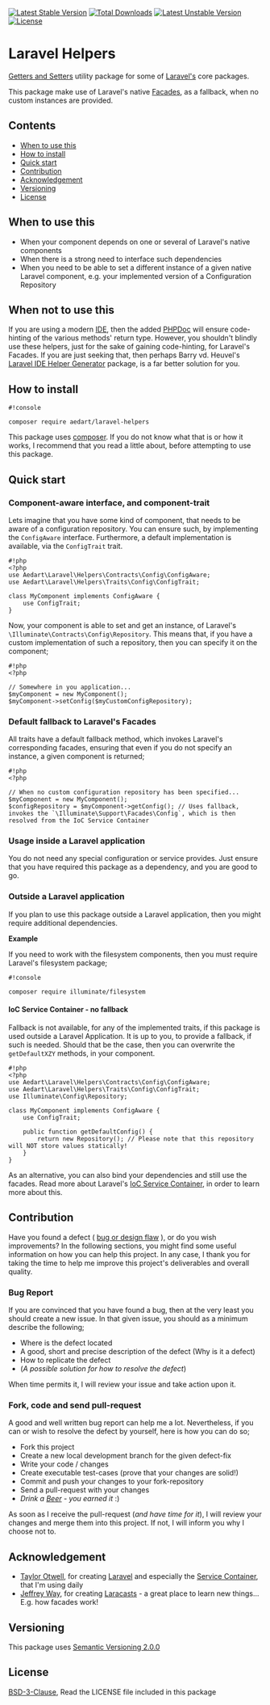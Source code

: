 [![Latest Stable Version](https://poser.pugx.org/aedart/laravel-helpers/v/stable)](https://packagist.org/packages/aedart/laravel-helpers)
[![Total Downloads](https://poser.pugx.org/aedart/laravel-helpers/downloads)](https://packagist.org/packages/aedart/laravel-helpers)
[![Latest Unstable Version](https://poser.pugx.org/aedart/laravel-helpers/v/unstable)](https://packagist.org/packages/aedart/laravel-helpers)
[![License](https://poser.pugx.org/aedart/laravel-helpers/license)](https://packagist.org/packages/aedart/laravel-helpers)

# Laravel Helpers

[Getters and Setters](https://en.wikipedia.org/wiki/Mutator_method) utility package for some of [Laravel's](http://laravel.com/) core packages. 

This package make use of Laravel's native [Facades](http://laravel.com/docs/5.1/facades), as a fallback, when no custom instances are provided.

## Contents

* [When to use this](#when-to-use-this)
* [How to install](#how-to-install)
* [Quick start](#quick-start)
* [Contribution](#contribution)
* [Acknowledgement](#acknowledgement)
* [Versioning](#versioning)
* [License](#license)

## When to use this

* When your component depends on one or several of Laravel's native components
* When there is a strong need to interface such dependencies 
* When you need to be able to set a different instance of a given native Laravel component, e.g. your implemented version of a Configuration Repository

## When not to use this

If you are using a modern [IDE](https://en.wikipedia.org/wiki/Integrated_development_environment), then the added [PHPDoc](http://www.phpdoc.org/) will ensure code-hinting of
the various methods' return type. However, you shouldn't blindly use these helpers, just for the sake of gaining code-hinting, for Laravel's Facades. If you are just seeking that,
then perhaps Barry vd. Heuvel's [Laravel IDE Helper Generator](https://github.com/barryvdh/laravel-ide-helper) package, is a far better solution for you.


## How to install

```
#!console

composer require aedart/laravel-helpers
```

This package uses [composer](https://getcomposer.org/). If you do not know what that is or how it works, I recommend that you read a little about, before attempting to use this package.

## Quick start

### Component-aware interface, and component-trait

Lets imagine that you have some kind of component, that needs to be aware of a configuration repository. You can ensure such, by implementing the `ConfigAware` interface.
Furthermore, a default implementation is available, via the `ConfigTrait` trait.

```
#!php
<?php
use Aedart\Laravel\Helpers\Contracts\Config\ConfigAware;
use Aedart\Laravel\Helpers\Traits\Config\ConfigTrait;

class MyComponent implements ConfigAware {
    use ConfigTrait;
}
```

Now, your component is able to set and get an instance, of Laravel's `\Illuminate\Contracts\Config\Repository`. This means that, if you have a custom implementation of such a repository, then
you can specify it on the component;

```
#!php
<?php

// Somewhere in you application...
$myComponent = new MyComponent();
$myComponent->setConfig($myCustomConfigRepository);

```

### Default fallback to Laravel's Facades

All traits have a default fallback method, which invokes Laravel's corresponding facades, ensuring that even if you do not specify an instance, a given component is returned;

```
#!php
<?php

// When no custom configuration repository has been specified... 
$myComponent = new MyComponent();
$configRepository = $myComponent->getConfig(); // Uses fallback, invokes the `\Illuminate\Support\Facades\Config`, which is then resolved from the IoC Service Container 

```

### Usage inside a Laravel application

You do not need any special configuration or service provides. Just ensure that you have required this package as a dependency, and you are good to go.

### Outside a Laravel application

If you plan to use this package outside a Laravel application, then you might require additional dependencies.

**Example**

If you need to work with the filesystem components, then you must require Laravel's filesystem package;

```
#!console

composer require illuminate/filesystem
```

#### IoC Service Container - no fallback

Fallback is not available, for any of the implemented traits, if this package is used outside a Laravel Application. It is up to you, to provide a fallback, if such is needed.
Should that be the case, then you can overwrite the `getDefaultXZY` methods, in your component.

```
#!php
<?php
use Aedart\Laravel\Helpers\Contracts\Config\ConfigAware;
use Aedart\Laravel\Helpers\Traits\Config\ConfigTrait;
use Illuminate\Config\Repository;

class MyComponent implements ConfigAware {
    use ConfigTrait;
    
    public function getDefaultConfig() {
        return new Repository(); // Please note that this repository will NOT store values statically!
    }
}
```

As an alternative, you can also bind your dependencies and still use the facades. Read more about Laravel's [IoC Service Container](http://laravel.com/docs/5.1/container), in order to learn more about this.

## Contribution

Have you found a defect ( [bug or design flaw](https://en.wikipedia.org/wiki/Software_bug) ), or do you wish improvements? In the following sections, you might find some useful information
on how you can help this project. In any case, I thank you for taking the time to help me improve this project's deliverables and overall quality.

### Bug Report

If you are convinced that you have found a bug, then at the very least you should create a new issue. In that given issue, you should as a minimum describe the following;

* Where is the defect located
* A good, short and precise description of the defect (Why is it a defect)
* How to replicate the defect
* (_A possible solution for how to resolve the defect_)

When time permits it, I will review your issue and take action upon it.

### Fork, code and send pull-request

A good and well written bug report can help me a lot. Nevertheless, if you can or wish to resolve the defect by yourself, here is how you can do so;

* Fork this project
* Create a new local development branch for the given defect-fix
* Write your code / changes
* Create executable test-cases (prove that your changes are solid!)
* Commit and push your changes to your fork-repository
* Send a pull-request with your changes
* _Drink a [Beer](https://en.wikipedia.org/wiki/Beer) - you earned it_ :)

As soon as I receive the pull-request (_and have time for it_), I will review your changes and merge them into this project. If not, I will inform you why I choose not to.

## Acknowledgement

* [Taylor Otwell](https://github.com/taylorotwell), for creating [Laravel](http://laravel.com) and especially the [Service Container](http://laravel.com/docs/5.1/container), that I'm using daily
* [Jeffrey Way](https://github.com/JeffreyWay), for creating [Laracasts](https://laracasts.com/) - a great place to learn new things... E.g. how facades work!

## Versioning

This package uses [Semantic Versioning 2.0.0](http://semver.org/)

## License

[BSD-3-Clause](http://spdx.org/licenses/BSD-3-Clause), Read the LICENSE file included in this package